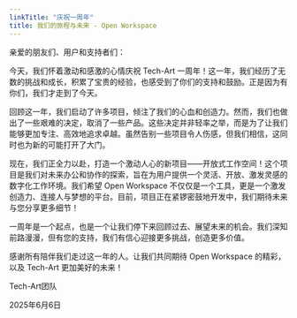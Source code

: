 ```yaml
---
linkTitle: "庆祝一周年"
title: 我们的旅程与未来 - Open Workspace
---
```


亲爱的朋友们、用户和支持者们：

今天，我们怀着激动和感激的心情庆祝 Tech-Art 一周年！这一年，我们经历了无数的挑战和成长，积累了宝贵的经验，也感受到了你们的支持和鼓励。正是因为有你们，我们才走到了今天。

回顾这一年，我们启动了许多项目，倾注了我们的心血和创造力。然而，我们也做出了一些艰难的决定，取消了一些产品。这些决定并非轻率之举，而是为了让我们能够更加专注、高效地追求卓越。虽然告别一些项目令人伤感，但我们相信，这同时也为新的可能打开了大门。

现在，我们正全力以赴，打造一个激动人心的新项目——开放式工作空间！这个项目是我们对未来办公和协作的探索，旨在为用户提供一个灵活、开放、激发灵感的数字化工作环境。我们希望 Open Workspace 不仅仅是一个工具，更是一个激发创造力、连接人与梦想的平台。目前，项目正在紧锣密鼓地开发中，我们期待未来与您分享更多细节！

一周年是一个起点，也是一个让我们停下来回顾过去、展望未来的机会。我们深知前路漫漫，但有您的支持，我们有信心迎接更多挑战，创造更多价值。

感谢所有陪伴我们走过这一年的人。让我们共同期待 Open Workspace 的精彩，以及 Tech-Art 更加美好的未来！

Tech-Art团队

2025年6月6日
